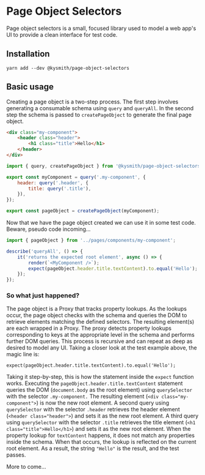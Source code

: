 # Page Object Selectors
Page object selectors is a small, focused library used to model a web app's UI to provide a clean interface for test code. 

## Installation
```text
yarn add --dev @kysmith/page-object-selectors
```

## Basic usage
Creating a page object is a two-step process. The first step involves generating a consumable schema using `query` and `queryAll`. In the second step the schema is passed to `createPageObject` to generate the final page object.

```html
<div class="my-component">
    <header class="header">
        <h1 class="title">Hello</h1>
    </header>
</div>
```

```javascript
import { query, createPageObject } from '@kysmith/page-object-selectors';

export const myComponent = query('.my-component', {
    header: query('.header', {
        title: query('.title'),
    }),
});

export const pageObject = createPageObject(myComponent);
```
Now that we have the page object created we can use it in some test code. Beware, pseudo code incoming...
```javascript
import { pageObject } from '../pages/components/my-component';

describe('queryAll', () => {
    it('returns the expected root element', async () => {
        render(`<MyComponent />`);
        expect(pageObject.header.title.textContent).to.equal('Hello');
    });
});
```
### So what just happened?
The page object is a Proxy that tracks property lookups. As the lookups occur, the page object checks with the schema and queries the DOM to retrieve elements matching the defined selectors. The resulting element(s) are each wrapped in a Proxy.  The proxy detects property lookups corresponding to keys at the appropriate level in the schema and performs further DOM queries. This process is recursive and can repeat as deep as desired to model any UI. Taking a closer look at the test example above, the magic line is:
```
expect(pageObject.header.title.textContent).to.equal('Hello');
```
Taking it step-by-step, this is how the statement inside the `expect` function works. Executing the `pageObject.header.title.textContent` statement queries the DOM (`document.body` as the root element) using `querySelector` with the selector `.my-component.` The resulting element (`<div class="my-component">`) is now the new root element. A second query using `querySelector` with the selector `.header` retrieves the header element (`<header class="header">`) and sets it as the new root element. A third query using `querySelector` with the selector `.title` retrieves the title element (`<h1 class="title">Hello</h1>`) and sets it as the new root element. When the property lookup for `textContent` happens, it does not match any properties inside the schema.
When that occurs, the lookup is reflected on the current root element. As a result, the string `"Hello"` is the result, and the test passes.

More to come...